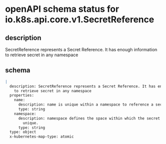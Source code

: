 # openAPI schema status for io.k8s.api.core.v1.SecretReference

## description

SecretReference represents a Secret Reference. It has enough information to retrieve secret in any namespace

## schema

```yaml
|
  description: SecretReference represents a Secret Reference. It has enough information
    to retrieve secret in any namespace
  properties:
    name:
      description: name is unique within a namespace to reference a secret resource.
      type: string
    namespace:
      description: namespace defines the space within which the secret name must be
        unique.
      type: string
  type: object
  x-kubernetes-map-type: atomic

```
